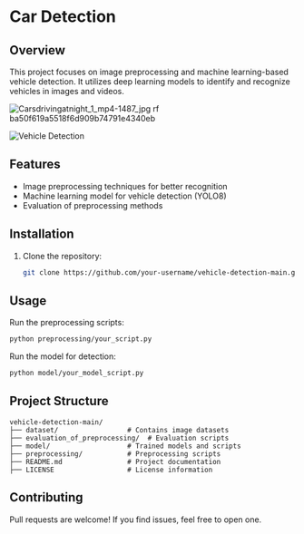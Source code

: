 # Car Detection

## Overview
This project focuses on image preprocessing and machine learning-based vehicle detection. It utilizes deep learning models to identify and recognize vehicles in images and videos.

![Carsdrivingatnight_1_mp4-1487_jpg rf ba50f619a5518f6d909b74791e4340eb](https://github.com/user-attachments/assets/474d12b9-f50f-4907-b4d6-b8f6daa0f4a0)


![Vehicle Detection](https://github.com/user-attachments/assets/474d12b9-f50f-4907-b4d6-b8f6daa0f4a0)

## Features
- Image preprocessing techniques for better recognition
- Machine learning model for vehicle detection (YOLO8)
- Evaluation of preprocessing methods

## Installation
1. Clone the repository:
   ```sh
   git clone https://github.com/your-username/vehicle-detection-main.git

## Usage
Run the preprocessing scripts:
```sh
python preprocessing/your_script.py
```

Run the model for detection:
```sh
python model/your_model_script.py
```

## Project Structure
```
vehicle-detection-main/
├── dataset/                 # Contains image datasets
├── evaluation_of_preprocessing/  # Evaluation scripts
├── model/                   # Trained models and scripts
├── preprocessing/           # Preprocessing scripts
├── README.md                # Project documentation
├── LICENSE                  # License information
```

## Contributing
Pull requests are welcome! If you find issues, feel free to open one.

